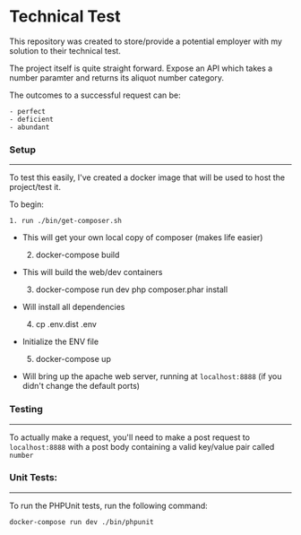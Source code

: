 # Technical Test

This repository was created to store/provide a potential employer with my solution 
to their technical test.

The project itself is quite straight forward. Expose an API which takes a number paramter
and returns its aliquot number category.

The outcomes to a successful request can be:

    - perfect
    - deficient
    - abundant
    
### Setup

---
To test this easily, I've created a docker image that will be used to
host the project/test it.

To begin:

    1. run ./bin/get-composer.sh
- This will get your own local copy of composer (makes life easier)
    
    
    2. docker-compose build

- This will build the web/dev containers


    3. docker-compose run dev php composer.phar install
    
- Will install all dependencies


    4. cp .env.dist .env


- Initialize the ENV file


    5. docker-compose up
    
- Will bring up the apache web server, running at `localhost:8888` (if you didn't
change the default ports)

### Testing

---
To actually make a request, you'll need to make a post request to `localhost:8888`
with a post body containing a valid key/value pair called `number`


### Unit Tests:

---
To run the PHPUnit tests, run the following command:

    docker-compose run dev ./bin/phpunit